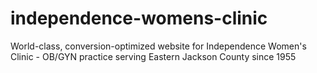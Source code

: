 # independence-womens-clinic
World-class, conversion-optimized website for Independence Women's Clinic - OB/GYN practice serving Eastern Jackson County since 1955
